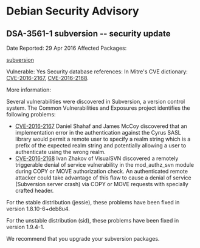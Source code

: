 
Debian Security Advisory
========================


DSA-3561-1 subversion -- security update
----------------------------------------



Date Reported:
29 Apr 2016
Affected Packages:

[subversion](https://packages.debian.org/src:subversion)

Vulnerable:
Yes
Security database references:
In Mitre's CVE dictionary: [CVE-2016-2167](https://security-tracker.debian.org/tracker/CVE-2016-2167), [CVE-2016-2168](https://security-tracker.debian.org/tracker/CVE-2016-2168).  

More information:

Several vulnerabilities were discovered in Subversion, a version control
system. The Common Vulnerabilities and Exposures project identifies the
following problems:


* [CVE-2016-2167](https://security-tracker.debian.org/tracker/CVE-2016-2167)
Daniel Shahaf and James McCoy discovered that an implementation
 error in the authentication against the Cyrus SASL library would
 permit a remote user to specify a realm string which is a prefix of
 the expected realm string and potentially allowing a user to
 authenticate using the wrong realm.
* [CVE-2016-2168](https://security-tracker.debian.org/tracker/CVE-2016-2168)
Ivan Zhakov of VisualSVN discovered a remotely triggerable denial
 of service vulnerability in the mod\_authz\_svn module during COPY or
 MOVE authorization check. An authenticated remote attacker could
 take advantage of this flaw to cause a denial of service
 (Subversion server crash) via COPY or MOVE requests with specially
 crafted header.


For the stable distribution (jessie), these problems have been fixed in
version 1.8.10-6+deb8u4.


For the unstable distribution (sid), these problems have been fixed in
version 1.9.4-1.


We recommend that you upgrade your subversion packages.





